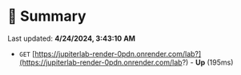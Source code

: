 # 📖 Summary
Last updated: **4/24/2024, 3:43:10 AM**

- `GET` [https://jupiterlab-render-0pdn.onrender.com/lab?](https://jupiterlab-render-0pdn.onrender.com/lab?) - **Up** (195ms)
